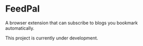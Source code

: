 # FeedPal

A browser extension that can subscribe to blogs you bookmark automatically.

This project is currently under development.
